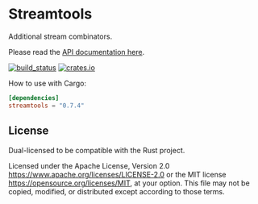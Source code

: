 # Streamtools

Additional stream combinators.

Please read the [API documentation here](https://docs.rs/streamtools/).

[![build_status](https://github.com/extremeandy/streamtools/actions/workflows/ci.yml/badge.svg)](https://github.com/extremeandy/streamtools/actions)
[![crates.io](https://img.shields.io/crates/v/streamtools.svg)](https://crates.io/crates/streamtools)

How to use with Cargo:

```toml
[dependencies]
streamtools = "0.7.4"
```

## License

Dual-licensed to be compatible with the Rust project.

Licensed under the Apache License, Version 2.0
https://www.apache.org/licenses/LICENSE-2.0 or the MIT license
https://opensource.org/licenses/MIT, at your
option. This file may not be copied, modified, or distributed
except according to those terms.